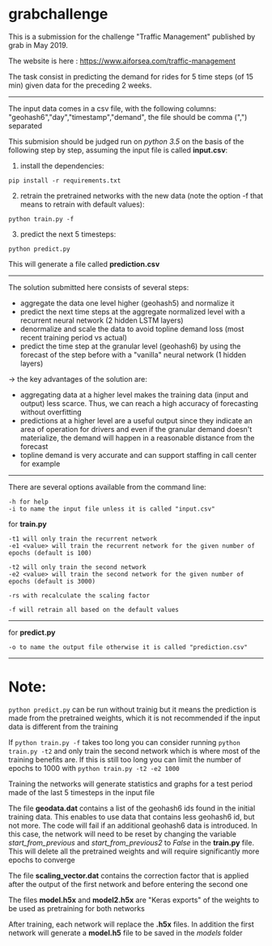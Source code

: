 # grabchallenge

This is a submission for the challenge "Traffic Management" published by grab in May 2019.

The website is here : https://www.aiforsea.com/traffic-management

The task consist in predicting the demand for rides for 5 time steps (of 15 min) given data for the preceding 2 weeks.

-------

The input data comes in a csv file, with the following columns: "geohash6","day","timestamp","demand", the file should be comma (",") separated

This submision should be judged run on *python 3.5* on the basis of the following step by step, assuming the input file is called **input.csv**:

1) install the dependencies: 

`pip install -r requirements.txt`

2) retrain the pretrained networks with the new data (note the option -f that means to retrain with default values):

`python train.py -f`

3) predict the next 5 timesteps:

`python predict.py `

This will generate a file called **prediction.csv**

------

The solution submitted here consists of several steps:

* aggregate the data one level higher (geohash5) and normalize it
* predict the next time steps at the aggregate normalized level with a recurrent neural network (2 hidden LSTM layers)
* denormalize and scale the data to avoid topline demand loss (most recent training period vs actual)
* predict the time step at the granular level (geohash6) by using the forecast of the step before with a "vanilla" neural network (1 hidden layers)

-> the key advantages of the solution are:
* aggregating data at a higher level makes the training data (input and output) less scarce. Thus, we can reach a high accuracy of forecasting without overfitting
* predictions at a higher level are a useful output since they indicate an area of operation for drivers and even if the granular demand doesn't materialize, the demand will happen in a reasonable distance from the forecast
* topline demand is very accurate and can support staffing in call center for example

------

There are several options available from the command line:

``` 
-h for help 
-i to name the input file unless it is called "input.csv"
```

for **train.py**
```
-t1 will only train the recurrent network
-e1 <value> will train the recurrent network for the given number of epochs (default is 100)

-t2 will only train the second network
-e2 <value> will train the second network for the given number of epochs (default is 3000)

-rs with recalculate the scaling factor

-f will retrain all based on the default values

```
-----
for **predict.py**

```
-o to name the output file otherwise it is called "prediction.csv"
```

----
# Note:
`python predict.py` can be run without trainig but it means the prediction is made from the pretrained weights, which it is not recommended if the input data is different from the training

If `python train.py -f` takes too long you can consider running `python train.py -t2` and only train the second network which is where most of the training benefits are. If this is still too long you can limit the number of epochs to 1000 with `python train.py -t2 -e2 1000`

Training the networks will generate statistics and graphs for a test period made of the last 5 timesteps in the input file

The file **geodata.dat** contains a list of the geohash6 ids found in the initial training data. This enables to use data that contains less geohash6 id, but not more. The code will fail if an additional geohash6 data is introduced. In this case, the network will need to be reset by changing the variable *start_from_previous* and *start_from_previous2* to *False* in the **train.py** file. This will delete all the pretrained weights and will require significantly more epochs to converge

The file **scaling_vector.dat** contains the correction factor that is applied after the output of the first network and before entering the second one

The files **model.h5x** and **model2.h5x** are "Keras exports" of the weights to be used as pretraining for both networks

After training, each network will replace the **.h5x** files. In addition the first network will generate a **model.h5** file to be saved in the *models* folder




